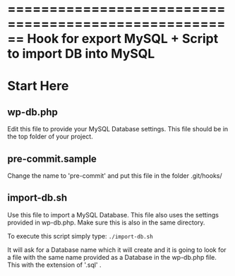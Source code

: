 ======================================================
Hook for export MySQL + Script to import DB into MySQL
======================================================

Start Here
==========

wp-db.php
---------

Edit this file to provide your MySQL Database settings. This file should
be in the top folder of your project.

pre-commit.sample
-----------------
Change the name to 'pre-commit' and put this file in the folder .git/hooks/

import-db.sh
------------
Use this file to import a MySQL Database. This file also uses the settings
provided in wp-db.php. Make sure this is also in the same directory.

To execute this script simply type:
    `./import-db.sh`

It will ask for a Database name which it will create and it is going to look for
a file with the same name provided as a Database in the wp-db.php file. This with 
the extension of '.sql' .
